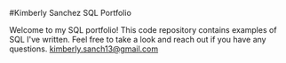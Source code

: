 #Kimberly Sanchez SQL Portfolio 

Welcome to my SQL portfolio! This code repository contains examples of SQL I've written. Feel free to take a look and reach out if you have any questions.
kimberly.sanch13@gmail.com
